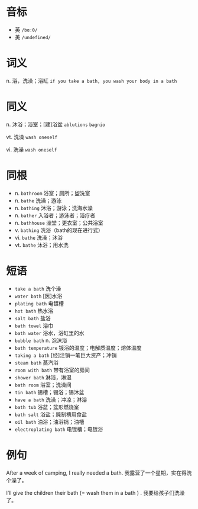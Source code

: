 # 音标

- 英 `/bɑːθ/`
- 美 `/undefined/`

# 词义

n. 浴，洗澡；浴缸
`if you take a bath, you wash your body in a bath`

# 同义

n. 沐浴；浴室；[建]浴盆
`ablutions` `bagnio`

vt. 洗澡
`wash oneself`

vi. 洗澡
`wash oneself`

# 同根

- n. `bathroom` 浴室；厕所；盥洗室
- n. `bathe` 洗澡；游泳
- n. `bathing` 沐浴；游泳；洗海水澡
- n. `bather` 入浴者；游泳者；浴疗者
- n. `bathhouse` 澡堂；更衣室；公共浴室
- v. `bathing` 洗浴（bath的现在进行式）
- vi. `bathe` 洗澡；沐浴
- vt. `bathe` 沐浴；用水洗

# 短语

- `take a bath` 洗个澡
- `water bath` [医]水浴
- `plating bath` 电镀槽
- `hot bath` 热水浴
- `salt bath` 盐浴
- `bath towel` 浴巾
- `bath water` 浴水，浴缸里的水
- `bubble bath` n. 泡沫浴
- `bath temperature` 镀浴的温度；电解质温度；熔体温度
- `taking a bath` [经]注销一笔巨大资产；冲销
- `steam bath` 蒸汽浴
- `room with bath` 带有浴室的房间
- `shower bath` 淋浴，淋湿
- `bath room` 浴室；洗澡间
- `tin bath` 锡槽；锡浴；锡沐盆
- `have a bath` 洗澡；冲凉；淋浴
- `bath tub` 浴盆；盆形燃烧室
- `bath salt` 浴盐；腌制槽用食盐
- `oil bath` 油浴；油浴锅；油槽
- `electroplating bath` 电镀槽；电镀浴

# 例句

After a week of camping, I really needed a bath.
我露营了一个星期，实在得洗个澡了。

I’ll give the children their bath (=  wash them in a bath  ) .
我要给孩子们洗澡了。



